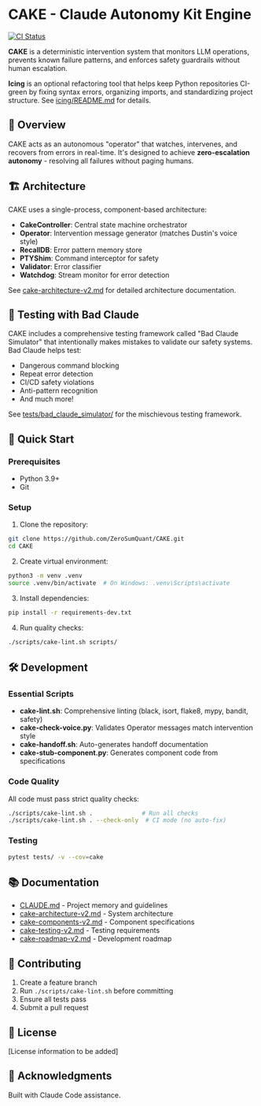 # CAKE - Claude Autonomy Kit Engine

[![CI Status](https://github.com/ZeroSumQuant/CAKE/actions/workflows/ci.yml/badge.svg)](https://github.com/ZeroSumQuant/CAKE/actions/workflows/ci.yml)

**CAKE** is a deterministic intervention system that monitors LLM operations, prevents known failure patterns, and enforces safety guardrails without human escalation.

**Icing** is an optional refactoring tool that helps keep Python repositories CI-green by fixing syntax errors, organizing imports, and standardizing project structure. See [icing/README.md](icing/README.md) for details.

## 🎯 Overview

CAKE acts as an autonomous "operator" that watches, intervenes, and recovers from errors in real-time. It's designed to achieve **zero-escalation autonomy** - resolving all failures without paging humans.

## 🏗️ Architecture

CAKE uses a single-process, component-based architecture:

- **CakeController**: Central state machine orchestrator
- **Operator**: Intervention message generator (matches Dustin's voice style)
- **RecallDB**: Error pattern memory store
- **PTYShim**: Command interceptor for safety
- **Validator**: Error classifier
- **Watchdog**: Stream monitor for error detection

See [cake-architecture-v2.md](cake-architecture-v2.md) for detailed architecture documentation.

## 🧪 Testing with Bad Claude

CAKE includes a comprehensive testing framework called "Bad Claude Simulator" that intentionally makes mistakes to validate our safety systems. Bad Claude helps test:

- Dangerous command blocking
- Repeat error detection
- CI/CD safety violations
- Anti-pattern recognition
- And much more!

See [tests/bad_claude_simulator/](tests/bad_claude_simulator/) for the mischievous testing framework.

## 🚀 Quick Start

### Prerequisites
- Python 3.9+
- Git

### Setup

1. Clone the repository:
```bash
git clone https://github.com/ZeroSumQuant/CAKE.git
cd CAKE
```

2. Create virtual environment:
```bash
python3 -m venv .venv
source .venv/bin/activate  # On Windows: .venv\Scripts\activate
```

3. Install dependencies:
```bash
pip install -r requirements-dev.txt
```

4. Run quality checks:
```bash
./scripts/cake-lint.sh scripts/
```

## 🛠️ Development

### Essential Scripts

- **cake-lint.sh**: Comprehensive linting (black, isort, flake8, mypy, bandit, safety)
- **cake-check-voice.py**: Validates Operator messages match intervention style
- **cake-handoff.sh**: Auto-generates handoff documentation
- **cake-stub-component.py**: Generates component code from specifications

### Code Quality

All code must pass strict quality checks:
```bash
./scripts/cake-lint.sh .              # Run all checks
./scripts/cake-lint.sh . --check-only  # CI mode (no auto-fix)
```

### Testing

```bash
pytest tests/ -v --cov=cake
```

## 📚 Documentation

- [CLAUDE.md](CLAUDE.md) - Project memory and guidelines
- [cake-architecture-v2.md](cake-architecture-v2.md) - System architecture
- [cake-components-v2.md](cake-components-v2.md) - Component specifications
- [cake-testing-v2.md](cake-testing-v2.md) - Testing requirements
- [cake-roadmap-v2.md](cake-roadmap-v2.md) - Development roadmap

## 🤝 Contributing

1. Create a feature branch
2. Run `./scripts/cake-lint.sh` before committing
3. Ensure all tests pass
4. Submit a pull request

## 📄 License

[License information to be added]

## 🙏 Acknowledgments

Built with Claude Code assistance.